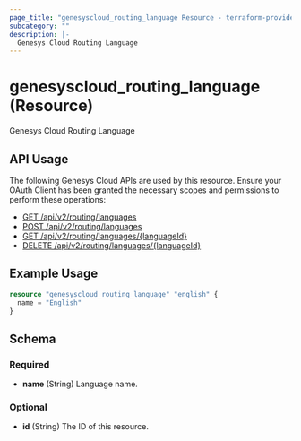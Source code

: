 ```yaml
---
page_title: "genesyscloud_routing_language Resource - terraform-provider-genesyscloud"
subcategory: ""
description: |-
  Genesys Cloud Routing Language
---
```

# genesyscloud_routing_language (Resource)

Genesys Cloud Routing Language

## API Usage
The following Genesys Cloud APIs are used by this resource. Ensure your OAuth Client has been granted the necessary scopes and permissions to perform these operations:

* [GET /api/v2/routing/languages](https://developer.mypurecloud.com/api/rest/v2/routing/#get-api-v2-routing-languages)
* [POST /api/v2/routing/languages](https://developer.mypurecloud.com/api/rest/v2/routing/#post-api-v2-routing-languages)
* [GET /api/v2/routing/languages/{languageId}](https://developer.mypurecloud.com/api/rest/v2/languages/#get-api-v2-routing-languages--languageId-)
* [DELETE /api/v2/routing/languages/{languageId}](https://developer.mypurecloud.com/api/rest/v2/languages/#delete-api-v2-routing-languages--languageId-)

## Example Usage

```terraform
resource "genesyscloud_routing_language" "english" {
  name = "English"
}
```

<!-- schema generated by tfplugindocs -->
## Schema

### Required

- **name** (String) Language name.

### Optional

- **id** (String) The ID of this resource.

